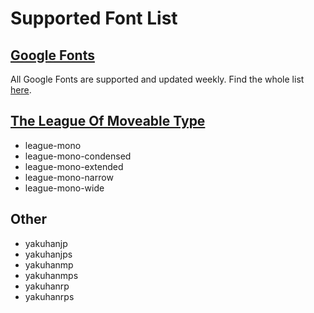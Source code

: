 # Supported Font List

## [Google Fonts](https://fonts.google.com/)

All Google Fonts are supported and updated weekly. Find the whole list [here](https://fonts.google.com/).

## [The League Of Moveable Type](https://www.theleagueofmoveabletype.com/)

- league-mono
- league-mono-condensed
- league-mono-extended
- league-mono-narrow
- league-mono-wide

## Other

- yakuhanjp
- yakuhanjps
- yakuhanmp
- yakuhanmps
- yakuhanrp
- yakuhanrps
